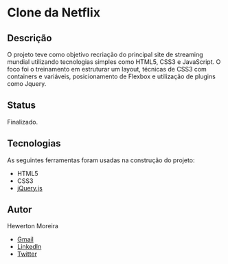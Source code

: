 # Clone da Netflix

## Descrição
O projeto teve como objetivo recriação do principal site de streaming mundial utilizando tecnologias simples como HTML5, CSS3 e JavaScript. O foco foi o treinamento em estruturar um layout, técnicas de CSS3 com containers e variáveis, posicionamento de Flexbox e utilização de plugins como Jquery.

## Status
Finalizado.

## Tecnologias 
As seguintes ferramentas foram usadas na construção do projeto:

- HTML5
- CSS3
- [jQuery.js](https://jquery.com/)

## Autor
Hewerton Moreira

- [Gmail](mailto:hewertonfm@gmail.com)
- [LinkedIn](https://www.linkedin.com/in/hewmoreira/)
- [Twitter](https://www.twitter.com/hewmoreira)
